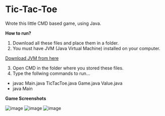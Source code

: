 # Tic-Tac-Toe
Wrote this little CMD based game, using Java.



**How to run?**
 1. Download all these files and place them in a folder.
 2. You must have JVM (Java Virtual Machine) installed on your computer.
 
 [Download JVM from here](https://www.java.com/en/)
 
 3. Open CMD in the folder where you stored these files.
 4. Type the follwing commands to run...
   * javac Main.java TicTacToe.java Game.java Value.java 
   * java Main

**Game Screenshots**

![image](https://user-images.githubusercontent.com/66883048/116974568-c3ed7f80-acd7-11eb-9d8f-02a5491ed5a3.png)
![image](https://user-images.githubusercontent.com/66883048/116974608-d5368c00-acd7-11eb-9233-a0ee87c78edb.png)
![image](https://user-images.githubusercontent.com/66883048/116974667-e41d3e80-acd7-11eb-876f-eaf1a48562ac.png)
